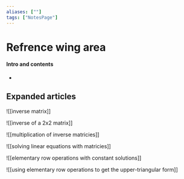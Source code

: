 ```yaml
---
aliases: [""]
tags: ["NotesPage"]
---
```


# Refrence wing area

#### Intro and contents
- 


## Expanded articles
![[inverse matrix]]

![[inverse of a 2x2 matrix]]

![[multiplication of inverse matricies]]

![[solving linear equations with matricies]]

![[elementary row operations with constant solutions]]

![[using elementary row operations to get the upper-triangular form]]